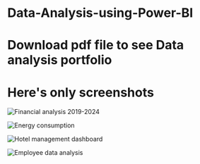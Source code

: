 # Data-Analysis-using-Power-BI
# Download pdf file to see Data analysis portfolio
# Here's only screenshots
![Financial analysis 2019-2024](https://github.com/user-attachments/assets/e148f5a1-dcdb-4bf9-b1aa-a328c4e32b7a)

![Energy consumption](https://github.com/user-attachments/assets/431ec6f8-d66e-4a22-b90b-259faa4c309f)

![Hotel management dashboard](https://github.com/user-attachments/assets/2f381000-5cd4-47dc-8aed-23be840f6d48)

![Employee data analysis](https://github.com/user-attachments/assets/a30808fe-ff91-447c-b0cd-06e36eeae33c)
